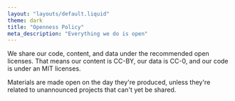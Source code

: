 ```yaml
---
layout: "layouts/default.liquid"
theme: dark
title: "Openness Policy"
meta_description: "Everything we do is open"
---
```

We share our code, content, and data under the recommended open licenses. That means our content is CC-BY, our data is CC-0, and our code is under an MIT licenses.

Materials are made open on the day they're produced, unless they're related to unannounced projects that can't yet be shared.
